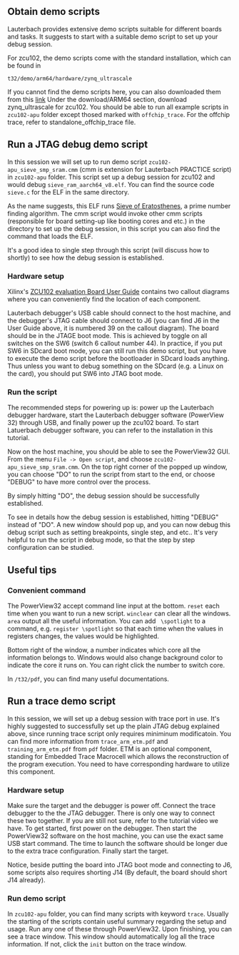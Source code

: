 ## Obtain demo scripts

Lauterbach provides extensive demo scripts suitable for different boards and tasks. It suggests to start with a suitable demo script to set up your debug session.

For zcu102, the demo scripts come with the standard installation, which can be found in 

```
t32/demo/arm64/hardware/zynq_ultrascale
```

If you cannot find the demo scripts here, you can also downloaded them from this [link](https://www.lauterbach.com/frames.html?home.html)
Under the download/ARM64 section, download zynq_ultrascale for zcu102. You should be able to run all example scripts in `zcu102-apu` folder except thosed marked with `offchip_trace`. For the offchip trace, refer to standalone_offchip_trace file.

## Run a JTAG debug demo script

In this session we will set up to run demo script `zcu102-apu_sieve_smp_sram.cmm` (cmm is extension for Lauterbach PRACTICE script) in `zcu102-apu` folder. This script set up a debug session for zcu102 and would debug `sieve_ram_aarch64_v8.elf`. You can find the source code `sieve.c` for the ELF in the same directory. 

As the name suggests, this ELF runs [Sieve of Eratosthenes](https://en.wikipedia.org/wiki/Sieve_of_Eratosthenes), a prime number finding algorithm. The cmm script would invoke other cmm scripts (responsible for board setting-up like booting cores and etc.) in the directory to set up the debug session, in this script you can also find the command that loads the ELF. 

It's a good idea to single step through this script (will discuss how to shortly) to see how the debug session is established. 

### Hardware setup

Xilinx's [ZCU102 evaluation Board User Guide](https://www.xilinx.com/support/documentation/boards_and_kits/zcu102/ug1182-zcu102-eval-bd.pdf) contains two callout diagrams where you can conveniently find the location of each component. 

Lauterbach debugger's USB cable should connect to the host machine, and the debugger's JTAG cable should connect to J6 (you can find J6 in the User Guide above, it is numbered 39 on the callout diagram). The board should be in the JTAGE boot mode. This is achieved by toggle on all switches on the SW6 (switch 6 callout number 44). In practice, if you put SW6 in SDcard boot mode, you can still run this demo script, but you have to execute the demo script before the bootloader in SDcard loads anything. Thus unless you want to debug something on the SDcard (e.g. a Linux on the card), you should put SW6 into JTAG boot mode. 


### Run the script

The recommended steps for powering up is: power up the Lauterbach debugger hardware, start the Lauterbach debugger software (PowerView 32) through USB, and finally power up the zcu102 board. To start Latuerbach debugger software, you can refer to the installation in this tutorial. 

Now on the host machine, you should be able to see the PowerView32 GUI. From the menu `File -> Open script`, and choose `zcu102-apu_sieve_smp_sram.cmm`. On the top right corner of the popped up window, you can choose "DO" to run the script from start to the end, or choose "DEBUG" to have more control over the process. 

By simply hitting "DO", the debug session should be successfully established.

To see in details how the debug session is established, hitting "DEBUG" instead of "DO". A new window should pop up, and you can now debug this debug script such as setting breakpoints, single step, and etc.. It's very helpful to run the script in debug mode, so that the step by step configuration can be studied. 

## Useful tips

### Convenient command

The PowerView32 accept command line input at the bottom. `reset` each time when you want to run a new script. `winclear` can clear all the windows. `area` output all the useful information. You can add ` \spotlight` to a command, e.g. `register \spotlight` so that each time when the values in registers changes, the values would be highlighted. 

Bottom right of the window, a number indicates which core all the information belongs to. Windows would also change background color to indicate the core it runs on. You can right click the number to switch core. 

In `/t32/pdf`, you can find many useful documentations.

## Run a trace demo script

In this session, we will set up a debug session with trace port in use. It's highly suggested to successfully set up the plain JTAG debug explained above, since running trace script only requires miniminum modificatoin. You can find more information from `trace_arm_etm.pdf` and `training_arm_etm.pdf` from `pdf` folder. ETM is an optional component, standing for Embedded Trace Macrocell which allows the reconstruction of the program execution. You need to have corresponding hardware to utilize this component. 

### Hardware setup

Make sure the target and the debugger is power off. Connect the trace debugger to the the JTAG debugger. There is only one way to connect these two together. If you are still not sure, refer to the tutorial video we have. To get started, first power on the debugger. Then start the PowerView32 software on the host machine, you can use the exact same USB start command. The time to launch the software should be longer due to the extra trace configuration. Finally start the target. 

Notice, beside putting the board into JTAG boot mode and connecting to J6, some scripts also requires shorting J14 (By default, the board should short J14 already).

### Run demo script

In `zcu102-apu` folder, you can find many scripts with keyword `trace`. Usually the starting of the scripts contain useful summary regarding the setup and usage. Run any one of these through PowerView32. Upon finishing, you can see a trace window. This window should automatically log all the trace information. If not, click the `init` button on the trace window. 






